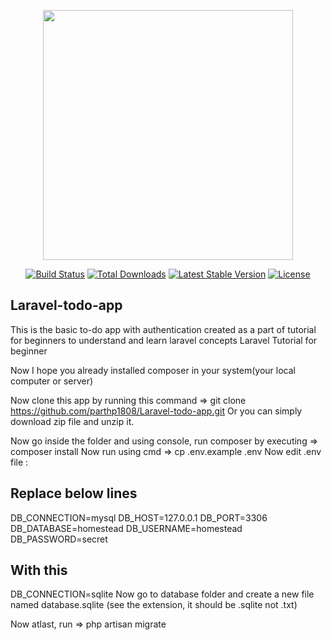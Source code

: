 <p align="center"><a href="https://laravel.com" target="_blank"><img src="https://raw.githubusercontent.com/laravel/art/master/logo-lockup/5%20SVG/2%20CMYK/1%20Full%20Color/laravel-logolockup-cmyk-red.svg" width="400"></a></p>

<p align="center">
<a href="https://travis-ci.org/laravel/framework"><img src="https://travis-ci.org/laravel/framework.svg" alt="Build Status"></a>
<a href="https://packagist.org/packages/laravel/framework"><img src="https://img.shields.io/packagist/dt/laravel/framework" alt="Total Downloads"></a>
<a href="https://packagist.org/packages/laravel/framework"><img src="https://img.shields.io/packagist/v/laravel/framework" alt="Latest Stable Version"></a>
<a href="https://packagist.org/packages/laravel/framework"><img src="https://img.shields.io/packagist/l/laravel/framework" alt="License"></a>
</p>

## Laravel-todo-app

This is the basic to-do app with authentication created as a part of tutorial for beginners to understand and learn laravel concepts Laravel Tutorial for beginner

Now I hope you already installed composer in your system(your local computer or server)

Now clone this app by running this command => git clone https://github.com/parthp1808/Laravel-todo-app.git Or you can simply download zip file and unzip it.

Now go inside the folder and using console, run composer by executing => composer install Now run using cmd => cp .env.example .env Now edit .env file :

## Replace below lines

DB_CONNECTION=mysql
DB_HOST=127.0.0.1
DB_PORT=3306
DB_DATABASE=homestead
DB_USERNAME=homestead
DB_PASSWORD=secret

## With this

DB_CONNECTION=sqlite
Now go to database folder and create a new file named database.sqlite (see the extension, it should be .sqlite not .txt)

Now atlast, run => php artisan migrate
